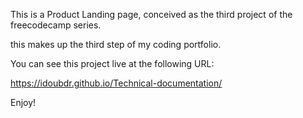 This is a Product Landing page, conceived as the third project of the freecodecamp series.

this makes up the third step of my coding portfolio.

You can see this project live at the following URL:

https://idoubdr.github.io/Technical-documentation/

Enjoy!
